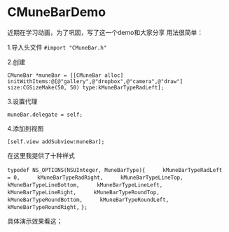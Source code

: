 # CMuneBarDemo
近期在学习动画，为了巩固，写了这一个demo和大家分享
用法很简单：

1.导入头文件 
`#import "CMuneBar.h"`

2.创建

`CMuneBar *muneBar = [[CMuneBar alloc] initWithItems:@[@"gallery",@"dropbox",@"camera",@"draw"] size:CGSizeMake(50, 50) type:kMuneBarTypeRadLeft];`


3.设置代理

`muneBar.delegate = self;`

4.添加到视图 

`[self.view addSubview:muneBar];`


在这里我提供了十种样式

`typedef NS_OPTIONS(NSUInteger, MuneBarType){`
`     kMuneBarTypeRadLeft = 0,`
`     kMuneBarTypeRadRight,`
`     kMuneBarTypeLineTop,`
`     kMuneBarTypeLineBottom,`
`     kMuneBarTypeLineLeft,`
`     kMuneBarTypeLineRight,`
`     kMuneBarTypeRoundTop,`
`     kMuneBarTypeRoundBottom,`
`     kMuneBarTypeRoundLeft,`
`    kMuneBarTypeRoundRight,`
`};`

具体演示效果看这；

